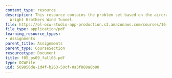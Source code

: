 ```yaml
---
content_type: resource
description: This resource contains the problem set based on the aircraft and the
  Wright Brothers Wind Tunnel.
file: https://ol-ocw-studio-app-production.s3.amazonaws.com/courses/16-01-unified-engineering-i-ii-iii-iv-fall-2005-spring-2006/569856de1d4fb26350cf0a3f888a8b80_f05_ps09_fall03.pdf
file_type: application/pdf
learning_resource_types:
- Assignments
parent_title: Assignments
parent_type: CourseSection
resourcetype: Document
title: f05_ps09_fall03.pdf
type: OCWFile
uid: 569856de-1d4f-b263-50cf-0a3f888a8b80
---
```

